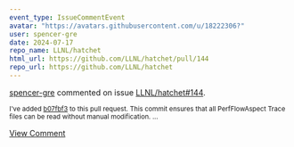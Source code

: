 ```yaml
---
event_type: IssueCommentEvent
avatar: "https://avatars.githubusercontent.com/u/18222306?"
user: spencer-gre
date: 2024-07-17
repo_name: LLNL/hatchet
html_url: https://github.com/LLNL/hatchet/pull/144
repo_url: https://github.com/LLNL/hatchet
---
```


<a href='https://github.com/spencer-gre' target='_blank'>spencer-gre</a> commented on issue <a href='https://github.com/LLNL/hatchet/pull/144' target='_blank'>LLNL/hatchet#144</a>.

<small>I've added [b07fbf3](https://github.com/LLNL/hatchet/pull/144/commits/b07fbf305b4e7985eee44c518b7d47d1b5e7bf81) to this pull request. This commit ensures that all PerfFlowAspect Trace files can be read without manual modification. ...</small>

<a href='https://github.com/LLNL/hatchet/pull/144' target='_blank'>View Comment</a>